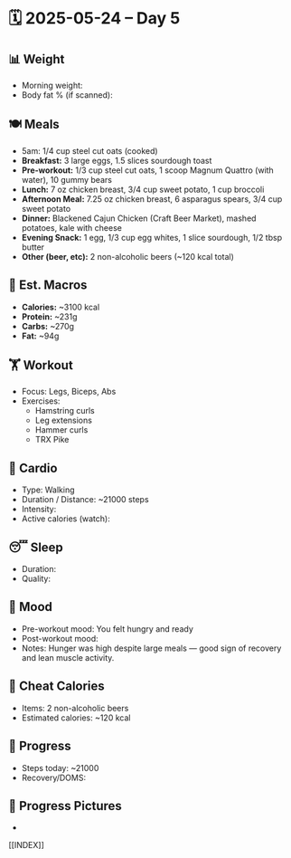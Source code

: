 # 🗓️ 2025-05-24 – Day 5

## 📊 Weight
- Morning weight: 
- Body fat % (if scanned): 

## 🍽️ Meals
- 5am: 1/4 cup steel cut oats (cooked)
- **Breakfast:** 3 large eggs, 1.5 slices sourdough toast
- **Pre-workout:** 1/3 cup steel cut oats, 1 scoop Magnum Quattro (with water), 10 gummy bears
- **Lunch:** 7 oz chicken breast, 3/4 cup sweet potato, 1 cup broccoli
- **Afternoon Meal:** 7.25 oz chicken breast, 6 asparagus spears, 3/4 cup sweet potato
- **Dinner:** Blackened Cajun Chicken (Craft Beer Market), mashed potatoes, kale with cheese
- **Evening Snack:** 1 egg, 1/3 cup egg whites, 1 slice sourdough, 1/2 tbsp butter
- **Other (beer, etc):** 2 non-alcoholic beers (~120 kcal total)

## 🧮 Est. Macros
- **Calories:** ~3100 kcal
- **Protein:** ~231g
- **Carbs:** ~270g
- **Fat:** ~94g

## 🏋️ Workout
- Focus: Legs, Biceps, Abs
- Exercises:  
	- Hamstring curls  
	- Leg extensions  
	- Hammer curls  
	- TRX Pike  

## 🏃 Cardio
- Type: Walking
- Duration / Distance: ~21000 steps
- Intensity: 
- Active calories (watch): 

## 😴 Sleep
- Duration: 
- Quality: 

## 🧠 Mood
- Pre-workout mood: You felt hungry and ready
- Post-workout mood: 
- Notes: Hunger was high despite large meals — good sign of recovery and lean muscle activity.

## 🍫 Cheat Calories
- Items: 2 non-alcoholic beers
- Estimated calories: ~120 kcal

## 🧍 Progress
- Steps today: ~21000
- Recovery/DOMS: 

## 📸 Progress Pictures
- 

[[INDEX]]
